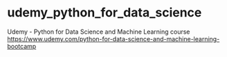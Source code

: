 # udemy_python_for_data_science
Udemy - Python for Data Science and Machine Learning course
https://www.udemy.com/python-for-data-science-and-machine-learning-bootcamp
